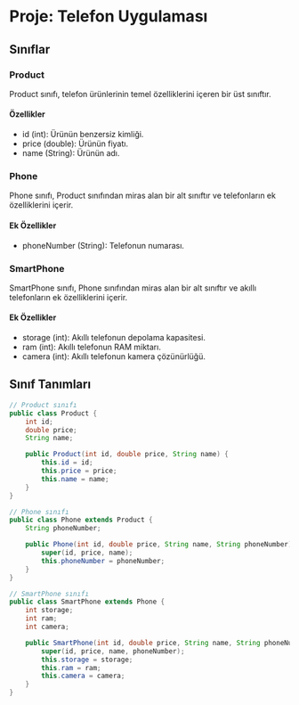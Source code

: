 # Proje: Telefon Uygulaması

## Sınıflar

### Product

Product sınıfı, telefon ürünlerinin temel özelliklerini içeren bir üst sınıftır.

#### Özellikler

- id (int): Ürünün benzersiz kimliği.
- price (double): Ürünün fiyatı.
- name (String): Ürünün adı.

### Phone

Phone sınıfı, Product sınıfından miras alan bir alt sınıftır ve telefonların ek özelliklerini içerir.

#### Ek Özellikler

- phoneNumber (String): Telefonun numarası.

### SmartPhone

SmartPhone sınıfı, Phone sınıfından miras alan bir alt sınıftır ve akıllı telefonların ek özelliklerini içerir.

#### Ek Özellikler

- storage (int): Akıllı telefonun depolama kapasitesi.
- ram (int): Akıllı telefonun RAM miktarı.
- camera (int): Akıllı telefonun kamera çözünürlüğü.

## Sınıf Tanımları

```java
// Product sınıfı
public class Product {
    int id;
    double price;
    String name;

    public Product(int id, double price, String name) {
        this.id = id;
        this.price = price;
        this.name = name;
    }
}

// Phone sınıfı
public class Phone extends Product {
    String phoneNumber;

    public Phone(int id, double price, String name, String phoneNumber) {
        super(id, price, name);
        this.phoneNumber = phoneNumber;
    }
}

// SmartPhone sınıfı
public class SmartPhone extends Phone {
    int storage;
    int ram;
    int camera;

    public SmartPhone(int id, double price, String name, String phoneNumber, int storage, int ram, int camera) {
        super(id, price, name, phoneNumber);
        this.storage = storage;
        this.ram = ram;
        this.camera = camera;
    }
}

